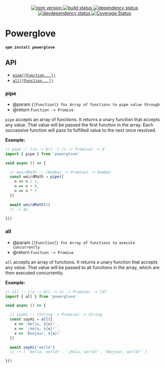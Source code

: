 <p align="center">
  <a href="http://badge.fury.io/js/powerglove">
    <img alt="npm version" src="https://badge.fury.io/js/powerglove.svg" />
  </a>
  <a href="https://travis-ci.org/jozanza/powerglove">
    <img alt="build status" src="https://travis-ci.org/jozanza/powerglove.svg" />
  </a>
  <a href="https://david-dm.org/jozanza/powerglove">
    <img alt="dependency status" src="https://david-dm.org/jozanza/powerglove.svg" />
  </a>
  <a href="https://david-dm.org/jozanza/powerglove#info=devDependencies">
    <img alt="devdependency status" src="https://david-dm.org/jozanza/powerglove/dev-status.svg" />
  </a>
  <a href='https://coveralls.io/github/jozanza/powerglove?branch=master'>
    <img src='https://coveralls.io/repos/jozanza/powerglove/badge.svg?branch=master&service=github' alt='Coverage Status' />
  </a>
</p>

# Powerglove

##### `npm install powerglove`

API
---

- [`pipe([Function...])`](#pipe)
- [`all([Function...])`](#all)

### pipe
- @param  `{[Function]} fns Array of functions to pipe value through`
- @return `Function -> Promise`

`pipe` accepts an array of functions. It returns a unary function that accepts any value. That value will be passed the first function in the array. Each successive function will pass its fulfilled value to the next once resolved.

**Example:**

```js
// pipe :: [(a -> b)] -> (c -> Promise) -> d
import { pipe } from 'powerglove'

void async () => {

  // weirdMath :: (Number -> Promise) -> Number
  const weirdMath = pipe([
    n => n / 1,
    n => n + 4,
    n => n * 7
  ])

  await weirdMath(2)
  // -> 42

}()
```

### all
- @param  `{[Function]} fns Array of functions to execute concurrently`
- @return `Function -> Promise`

`all` accepts an array of functions. It returns a unary function that accepts any value. That value will be passed to all functions in the array, which are then executed concurrently.

**Example:**

```js
// all :: [(a -> b)] -> (c -> Promise) -> [d]
import { all } from 'powerglove'

void async () => {

  // sayHi :: (String -> Promise) -> String
  const sayHi = all([
    x => `Hello, ${x}!`,
    x => `¡Hola, ${x}!`,
    x => `Bonjour, ${x}!`
  ])

  await sayHi('world')
  // -> [ 'Hello, world!', '¡Hola, world!', 'Bonjour, world!' ]

}()
```
